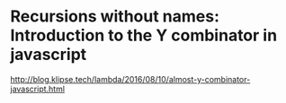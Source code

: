 # Recursions without names: Introduction to the Y combinator in javascript

http://blog.klipse.tech/lambda/2016/08/10/almost-y-combinator-javascript.html
